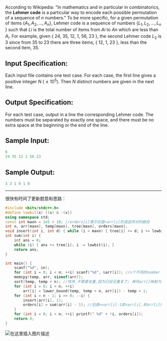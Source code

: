 

According to Wikipedia: "In mathematics and in particular in combinatorics, the **Lehmer code** is a particular way to encode each possible permutation of a sequence of $n$ numbers." To be more specific, for a given permutation of items {$A_1, A_2, \dots, A_n$}, Lehmer code is a sequence of numbers {$L_1, L_2, \dots, L_n$​​} such that $L_​i$​​ is the total number of items from $A_​i$​​ to $A_​n$​​ which are less than $A​_i$​​. For example, given { 24, 35, 12, 1, 56, 23 }, the second Lehmer code $L_2$​​ is 3 since from 35 to 23 there are three items, { 12, 1, 23 }, less than the second item, 35.
## Input Specification:

Each input file contains one test case. For each case, the first line gives a positive integer $N$ ($≤10^5$​​). Then $N$ distinct numbers are given in the next line.
## Output Specification:

For each test case, output in a line the corresponding Lehmer code. The numbers must be separated by exactly one space, and there must be no extra space at the beginning or the end of the line.
## Sample Input:

```go
6
24 35 12 1 56 23
```

## Sample Output:

```go
3 3 1 0 1 0
```
---
很快有时间了更新题意和思路：
```cpp
#include <bits/stdc++.h>
#define lowbit(x) ((x) & -(x))
using namespace std;
const int maxn = 1e5 + 10; //orders[i]表示后面<arr[i]形成逆序对的数目
int n, arr[maxn], temp[maxn], tree[maxn], orders[maxn];
void insert(int i, int d) { while (i < maxn) { tree[i] += d; i += lowbit(i); } }
int sum(int i) { 
    int ans = 0;
    while (i) { ans += tree[i]; i -= lowbit(i); }
    return ans;
}

int main() {
    scanf("%d", &n);
    for (int i = 0; i < n; ++i) scanf("%d", &arr[i]); //n个不同的number
    memcpy(temp, arr, sizeof(arr));
    sort(temp, temp + n); //排序,不需要去重,因为已经无重复了; 再将arr[]映射为1-n的整数
    for (int i = 0; i < n; ++i) 
        arr[i] = lower_bound(temp, temp + n, arr[i]) - temp + 1;
    for (int i = n - 1; i >= 0; --i) {
        insert(arr[i], 1);
        orders[i] = sum(arr[i] - 1); //后面<=arr[i]-1即<arr[i],和arr[i]形成逆序对的数目 
    }
    for (int i = 0; i < n; ++i) printf(" %d" + !i, orders[i]);
    return 0;
}
```
![在这里插入图片描述](https://img-blog.csdnimg.cn/20210522192212488.png?x-oss-process=image/watermark,type_ZmFuZ3poZW5naGVpdGk,shadow_10,text_aHR0cHM6Ly9ibG9nLmNzZG4ubmV0L215UmVhbGl6YXRpb24=,size_16,color_FFFFFF,t_70)

